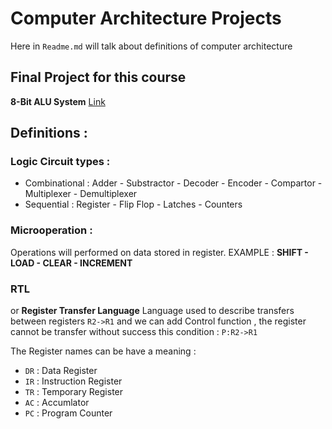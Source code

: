# Computer Architecture Projects
Here in `Readme.md` will talk about definitions of computer architecture

## Final Project for this course
**8-Bit ALU System**
[Link](https://github.com/Saad711T/8-Bit-ALU-System)

## Definitions :
### Logic Circuit types :
- Combinational : Adder - Substractor - Decoder - Encoder - Compartor - Multiplexer - Demultiplexer
- Sequential : Register - Flip Flop - Latches - Counters

### Microoperation :
Operations will performed on data stored in register.
EXAMPLE : **SHIFT - LOAD - CLEAR - INCREMENT**

### RTL
or **Register Transfer Language** Language used to describe transfers between registers
``R2->R1``
and we can add Control function , the register cannot be transfer without success this condition :
``P:R2->R1``

The Register names can be have a meaning :
- `DR` : Data Register
- `IR` : Instruction Register
- `TR` : Temporary Register
- `AC` : Accumlator
- `PC` : Program Counter


